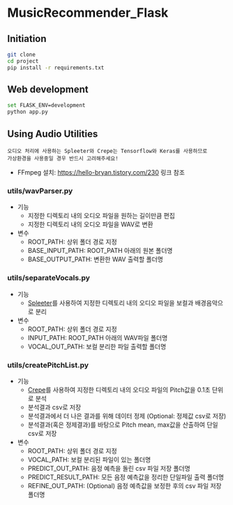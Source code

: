 # MusicRecommender_Flask
## Initiation
```bash
git clone
cd project
pip install -r requirements.txt
```
## Web development
```bash
set FLASK_ENV=development
python app.py
```
## Using Audio Utilities
```
오디오 처리에 사용하는 Spleeter와 Crepe는 Tensorflow와 Keras를 사용하므로
가상환경을 사용중일 경우 반드시 고려해주세요!
```
- FFmpeg 설치: <https://hello-bryan.tistory.com/230> 링크 참조
### utils/wavParser.py
  - 기능
    - 지정한 디렉토리 내의 오디오 파일을 원하는 길이만큼 편집
    - 지정한 디렉토리 내의 오디오 파일을 WAV로 변환
  - 변수
    - ROOT_PATH: 상위 폴더 경로 지정
    - BASE_INPUT_PATH: ROOT_PATH 아래의 원본 폴더명
    - BASE_OUTPUT_PATH: 변환한 WAV 출력할 폴더명
### utils/separateVocals.py
 - 기능
   - [Spleeter](https://github.com/deezer/spleeter)를 사용하여 지정한 디렉토리 내의 오디오 파일을 보컬과 배경음악으로 분리
 - 변수
    - ROOT_PATH: 상위 폴더 경로 지정
    - INPUT_PATH: ROOT_PATH 아래의 WAV파일 폴더명
    - VOCAL_OUT_PATH: 보컬 분리한 파일 출력할 폴더명
### utils/createPitchList.py
 - 기능
   - [Crepe](https://github.com/marl/crepe)를 사용하여 지정한 디렉토리 내의 오디오 파일의 Pitch값을 0.1초 단위로 분석
   - 분석결과 csv로 저장
   - 분석결과에서 더 나은 결과를 위해 데이터 정제 (Optional: 정제값 csv로 저장)
   - 분석결과(혹은 정제결과)를 바탕으로 Pitch mean, max값을 산출하여 단일 csv로 저장
 - 변수
    - ROOT_PATH: 상위 폴더 경로 지정
    - VOCAL_PATH: 보컬 분리된 파일이 있는 폴더명
    - PREDICT_OUT_PATH: 음정 예측을 돌린 csv 파일 저장 폴더명
    - PREDICT_RESULT_PATH: 모든 음정 예측값을 정리한 단일파일 출력 폴더명
    - REFINE_OUT_PATH: (Optional) 음정 예측값을 보정한 후의 csv 파일 저장 폴더명
